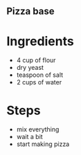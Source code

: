 ## Pizza base

# Ingredients

- 4 cup of flour
- dry yeast
- teaspoon of salt
- 2 cups of water

# Steps

- mix everything
- wait a bit
- start making pizza